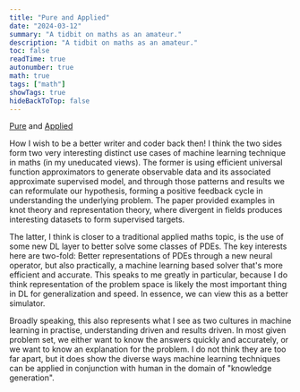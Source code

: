 ```yaml
---
title: "Pure and Applied"
date: "2024-03-12"
summary: "A tidbit on maths as an amateur."
description: "A tidbit on maths as an amateur."
toc: false
readTime: true
autonumber: true
math: true
tags: ["math"]
showTags: true
hideBackToTop: false
---
```




[Pure](https://www.nature.com/articles/s41586-021-04086-x?s=09) and [Applied](https://www.technologyreview.com/2020/10/30/1011435/ai-fourier-neural-network-cracks-navier-stokes-and-partial-differential-equations)

How I wish to be a better writer and coder back then! I think the two sides form two very interesting distinct use cases of machine learning technique in maths (in my uneducated views). The former is using efficient universal function approximators to generate observable data and its associated approximate supervised model, and through those patterns and results we can reformulate our hypothesis, forming a positive feedback cycle in understanding the underlying problem. The paper provided examples in knot theory and representation theory, where divergent in fields produces interesting datasets to form supervised targets.

The latter, I think is closer to a traditional applied maths topic, is the use of some new DL layer to better solve some classes of PDEs. The key interests here are two-fold: Better representations of PDEs through a new neural operator, but also practically, a machine learning based solver that's more efficient and accurate. This speaks to me greatly in particular, because I do think representation of the problem space is likely the most important thing in DL for generalization and speed. In essence, we can view this as a better simulator.

Broadly speaking, this also represents what I see as two cultures in machine learning in practise, understanding driven and results driven. In most given problem set, we either want to know the answers quickly and accurately, or we want to know an explanation for the problem. I do not think they are too far apart, but it does show the diverse ways machine learning techniques can be applied in conjunction with human in the domain of "knowledge generation".
